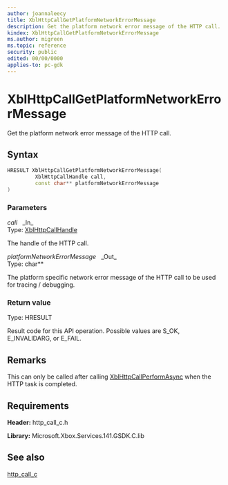 ```yaml
---
author: joannaleecy
title: XblHttpCallGetPlatformNetworkErrorMessage
description: Get the platform network error message of the HTTP call.
kindex: XblHttpCallGetPlatformNetworkErrorMessage
ms.author: migreen
ms.topic: reference
security: public
edited: 00/00/0000
applies-to: pc-gdk
---
```


# XblHttpCallGetPlatformNetworkErrorMessage  

Get the platform network error message of the HTTP call.  

## Syntax  
  
```cpp
HRESULT XblHttpCallGetPlatformNetworkErrorMessage(  
         XblHttpCallHandle call,  
         const char** platformNetworkErrorMessage  
)  
```  
  
### Parameters  
  
*call* &nbsp;&nbsp;\_In\_  
Type: [XblHttpCallHandle](../handles/xblhttpcallhandle.md)  
  
The handle of the HTTP call.  
  
*platformNetworkErrorMessage* &nbsp;&nbsp;\_Out\_  
Type: char**  
  
The platform specific network error message of the HTTP call to be used for tracing / debugging.  
  
  
### Return value  
Type: HRESULT
  
Result code for this API operation. Possible values are S_OK, E_INVALIDARG, or E_FAIL.
  
## Remarks  
  
This can only be called after calling [XblHttpCallPerformAsync](xblhttpcallperformasync.md) when the HTTP task is completed.
  
## Requirements  
  
**Header:** http_call_c.h
  
**Library:** Microsoft.Xbox.Services.141.GSDK.C.lib
  
## See also  
[http_call_c](../http_call_c_members.md)  
  
  
